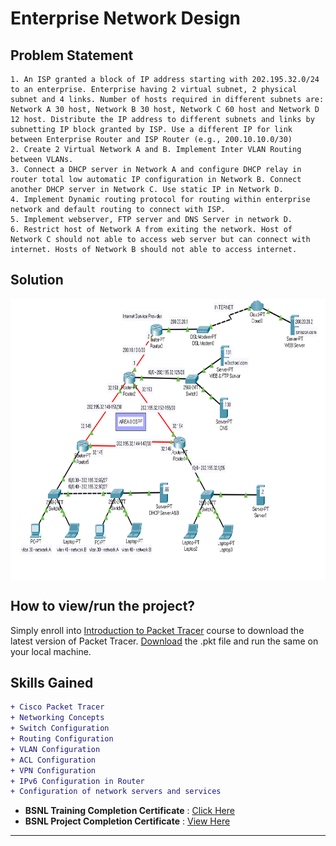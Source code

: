 # Enterprise Network Design

## Problem Statement
```
1. An ISP granted a block of IP address starting with 202.195.32.0/24 to an enterprise. Enterprise having 2 virtual subnet, 2 physical subnet and 4 links. Number of hosts required in different subnets are: Network A 30 host, Network B 30 host, Network C 60 host and Network D 12 host. Distribute the IP address to different subnets and links by subnetting IP block granted by ISP. Use a different IP for link between Enterprise Router and ISP Router (e.g., 200.10.10.0/30)
2. Create 2 Virtual Network A and B. Implement Inter VLAN Routing between VLANs.
3. Connect a DHCP server in Network A and configure DHCP relay in router total low automatic IP configuration in Network B. Connect another DHCP server in Network C. Use static IP in Network D.
4. Implement Dynamic routing protocol for routing within enterprise network and default routing to connect with ISP.
5. Implement webserver, FTP server and DNS Server in network D.
6. Restrict host of Network A from exiting the network. Host of Network C should not able to access web server but can connect with internet. Hosts of Network B should not able to access internet.
```

## Solution
<img src="https://github.com/shubhadeepmandal394/enterprise-network-design/blob/main/img/solution.png" align="center" width="800" height="450">

## How to view/run the project?
Simply enroll into [Introduction to Packet Tracer](https://www.netacad.com/courses/packet-tracer/introduction-packet-tracer) course to download the latest version of Packet Tracer. [Download](https://github.com/shubhadeepmandal394/enterprise-network-design/raw/main/shubhadeep_project.pkt) the .pkt file and run the same on your local machine.

## Skills Gained

```diff
+ Cisco Packet Tracer
+ Networking Concepts
+ Switch Configuration
+ Routing Configuration
+ VLAN Configuration
+ ACL Configuration
+ VPN Configuration
+ IPv6 Configuration in Router
+ Configuration of network servers and services
```

- **BSNL Training Completion Certificate** : [Click Here](https://drive.google.com/file/d/1MlXA8-bHo6jzgNMgc0VGqdf_po96FCXx/view?usp=sharing)
- **BSNL Project Completion Certificate** : [View Here](https://drive.google.com/file/d/1TlFKC4Mj5ld0G77j592rHzBkiaipAMSS/view?usp=sharing)

---
